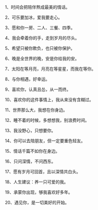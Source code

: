 1、时间会把陪伴熬成最美的情话。

2、可乐要加冰，爱我要走心。

3、愿和你一房、二人、三餐、四季。

4、我会牵着你的手，走到岁月的尽头。

5、希望只被你欺负，也只被你保护。

6、晚是全世界的晚，安是你给我的安。

7、太阳在等月亮，月亮在等星星，而我在等你。

8、与你相遇，好幸运。

9、喜欢你，认真且怂，从一而终。

10、喜欢你的这件事情上，我从来没有含糊过。

11、世界那么大，我想在你身边。

12、睡不着的时候，多想想我，别浪费时间。

13、我没野心，只想要你。

14、你可以去陪朋友，但一定要重色轻友。

15、情话千篇不如你在身边。

16、只问深情，不问西东。

17、愿有岁月可回首，且以深情共白头。

18、人生建议：养一只可爱的我。

19、承蒙你出现，够我喜欢好多年。

20、遇见你，是一切美好的开始。